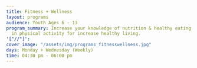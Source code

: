 ```yaml
---
title: Fitness + Wellness
layout: programs
audience: Youth Ages 6 - 13
program_summary: Increase your knowledge of nutrition & healthy eating while engaging
  in physical activity for increase healthy living.
'["//"]': 
cover_image: "/assets/img/programs_fitnesswellness.jpg"
days: Monday + Wednesday (Weekly)
time: 04:30 pm - 06:00 pm
---
```


